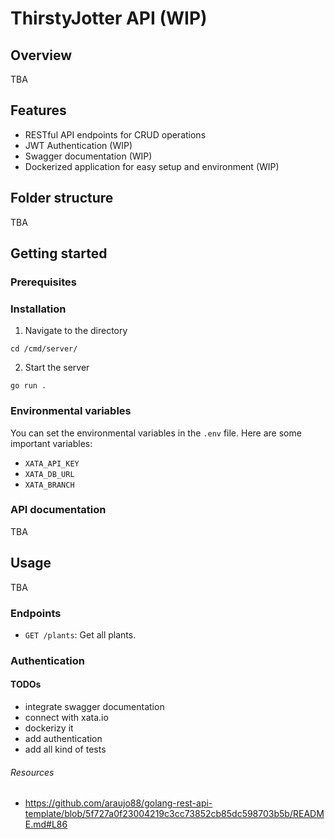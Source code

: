 # ThirstyJotter API (WIP)

## Overview

TBA

## Features

- RESTful API endpoints for CRUD operations
- JWT Authentication (WIP)
- Swagger documentation (WIP)
- Dockerized application for easy setup and environment (WIP)

## Folder structure

TBA

## Getting started

### Prerequisites

### Installation

1. Navigate to the directory

`cd /cmd/server/`

2. Start the server

`go run .`

### Environmental variables

You can set the environmental variables in the `.env` file. Here are some important variables:

- `XATA_API_KEY`
- `XATA_DB_URL`
- `XATA_BRANCH`

### API documentation

TBA

## Usage

TBA

### Endpoints

- `GET /plants`: Get all plants.

### Authentication

#### TODOs

- integrate swagger documentation
- connect with xata.io
- dockerizy it
- add authentication
- add all kind of tests

###### Resources

- https://github.com/araujo88/golang-rest-api-template/blob/5f727a0f23004219c3cc73852cb85dc598703b5b/README.md#L86

